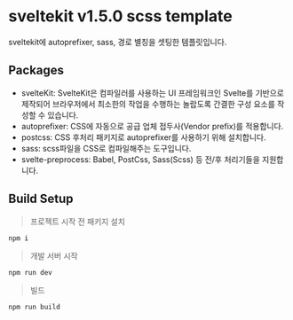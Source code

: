 # sveltekit v1.5.0 scss template
sveltekit에 autoprefixer, sass, 경로 별칭을 셋팅한 템플릿입니다.
  
## Packages
+ svelteKit: SvelteKit은 컴파일러를 사용하는 UI 프레임워크인 Svelte를 기반으로 제작되어 브라우저에서 최소한의 작업을 수행하는 놀랍도록 간결한 구성 요소를 작성할 수 있습니다.
+ autoprefixer: CSS에 자동으로 공급 업체 접두사(Vendor prefix)를 적용합니다.
+ postcss: CSS 후처리 패키지로 autoprefixer를 사용하기 위해 설치합니다.
+ sass: scss파일을 CSS로 컴파일해주는 도구입니다.
+ svelte-preprocess: Babel, PostCss, Sass(Scss) 등 전/후 처리기들을 지원합니다.

## Build Setup
> 프로젝트 시작 전 패키지 설치
```
npm i
```
> 개발 서버 시작
```
npm run dev
```
> 빌드
```
npm run build
```
